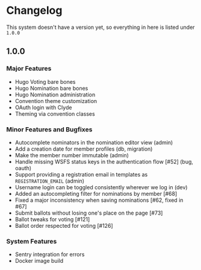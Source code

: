 # Changelog

This system doesn't have a version yet, so everything in here is listed under `1.0.0`

## 1.0.0

### Major Features

* Hugo Voting bare bones
* Hugo Nomination bare bones
* Hugo Nomination administration
* Convention theme customization
* OAuth login with Clyde
* Theming via convention classes

### Minor Features and Bugfixes

* Autocomplete nominators in the nomination editor view (admin)
* Add a creation date for member profiles (db, migration)
* Make the member number immutable (admin)
* Handle missing WSFS status keys in the authentication flow [#52] (bug, oauth)
* Support providing a registration email in templates as `REGISTRATION_EMAIL` (admin)
* Username login can be toggled consistently wherever we log in (dev)
* Added an autocompleting filter for nominations by member [#68]
* Fixed a major inconsistency when saving nominations [#62, fixed in #67]
* Submit ballots without losing one's place on the page [#73]
* Ballot tweaks for voting [#121]
* Ballot order respected for voting [#126]

### System Features

* Sentry integration for errors
* Docker image build
